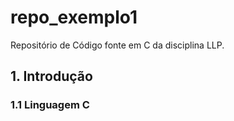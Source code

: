 # repo_exemplo1
Repositório de Código fonte em C da disciplina LLP.

## 1. Introdução 


### 1.1 Linguagem C 
